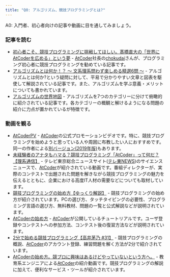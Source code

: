 ```yaml
---
title: "Q0: アルゴリズム、競技プログラミングとは?"
---
```


A0: 入門者、初心者向けの記事や動画に目を通してみましょう。

### 記事を読む

- [初心者こそ、競技プログラミングに挑戦してほしい。髙橋直大の「世界にAtCoderを広める」という夢](https://persol-tech-s.co.jp/i-engineer/human/atcoder) - [AtCoder](https://atcoder.jp/)社長の[chokudai](https://twitter.com/chokudai)さんが、プログラミング初心者に競技プログラミングを勧めている記事です。
- [アルゴリズムとは何か！？ ～ 文系理系問わず楽しめる精選6問 ～](https://qiita.com/drken/items/f909b79ee03e679c7142) - アルゴリズムとは何か?という疑問に対して、平易で分かりやすい文章と図表を駆使して解説されている記事です。また、アルゴリズムを学ぶ意義・メリットについても書かれています。
- [アルゴリズムの世界地図](https://qiita.com/square1001/items/6d414167ca95c97bd8b2) - アルゴリズムを7つのカテゴリーに分けて俯瞰的に紹介されている記事です。各カテゴリーの概観と解けるようになる問題の紹介に力点が置かれているが特徴です。

### 動画を観る

- [AtCoderPV](https://www.youtube.com/watch?v=TbZhKTMPJeI) - [AtCoder](https://atcoder.jp/)の公式プロモーションビデオです。特に、競技プログラミングを始めようと思っている人や周囲に布教したい人におすすめです。同一の作者による[別バージョン(2019年版)](https://www.youtube.com/watch?v=-z3bTeA_SEY&feature=youtu.be)もあります。
- [未経験者のアナタもハマる？競技プログラミング「AtCoder」って何だ？【理系通信】](https://www.youtube.com/watch?v=WGNQrH0AV2k) - テレビ東京総合ニュースサイト([テレ東NEWS](https://www.youtube.com/c/tvtokyonews/playlists))のサイエンスニュースで、[AtCoder](https://atcoder.jp/)が紹介されている動画です。番組ディレクターが、実際のコンテストで出題された問題を解きながら競技プログラミングの魅力を伝えるとともに、企業における高度IT人材の需要などについても取材しています。
- [競技プログラミングの始め方【ゆっくり解説】](https://www.youtube.com/watch?v=BPkZc3wsCxU) - 競技プログラミングの始め方が紹介されています。PCの選び方、タッチタイピングの必要性、プログラミング言語の選び方、無料教材、問題の一覧と公式解説などが説明されています。
- [AtCoderの始め方](https://www.youtube.com/watch?v=GlIbjsEttaY) - [AtCoder](https://atcoder.jp/)が公開しているチュートリアルです。ユーザ登録やコンテストへの参加方法、コンテスト後の復習方法などが説明されています。
- [2分で始める競技プログラミング【高井茅乃 #31】](https://www.youtube.com/watch?v=F4_1yWI5Z-Y&feature=youtu.be) - 競技プログラミングの概説、[AtCoder](https://atcoder.jp/)のアカウント登録、練習問題を解く方法が2分で紹介されています。
- [AtCoderの始め方。競プロに興味はあるけどやっていないという方へ。](https://www.youtube.com/watch?v=vxBOC08XZ44&feature=youtu.be) - 教育系エンジニアによる[AtCoder](https://atcoder.jp/)の紹介動画です。競技プログラミングの解説に加えて、便利なサービス・ツールが紹介されています。
